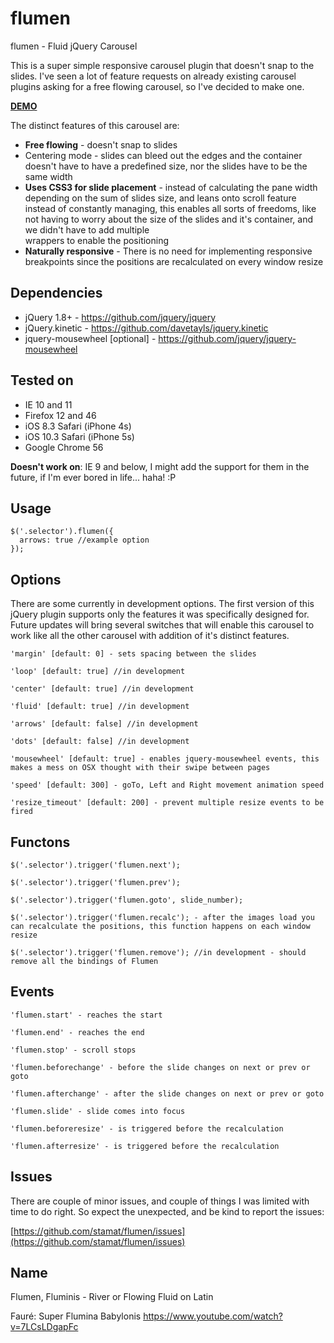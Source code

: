 # flumen
flumen - Fluid jQuery Carousel

This is a super simple responsive carousel plugin that doesn't snap to the slides. I've seen a lot of feature requests on already existing carousel plugins asking for a free flowing carousel, so I've decided to make one.

**[DEMO](https://stamat.github.io/flumen/ "Demo")**

The distinct features of this carousel are:
* **Free flowing** - doesn't snap to slides
* Centering mode - slides can bleed out the edges and the container doesn't have to have a predefined size, nor the slides have to be the same width
* **Uses CSS3 for slide placement** - instead of calculating the pane width depending on the sum of slides size, and leans onto scroll feature instead of constantly managing, this enables all sorts of freedoms, like not having to worry about the size of the slides and it's container, and we didn't have to add multiple <div/> wrappers to enable the positioning
* **Naturally responsive** - There is no need for implementing responsive breakpoints since the positions are recalculated on every window resize


## Dependencies
* jQuery 1.8+ - https://github.com/jquery/jquery
* jQuery.kinetic - https://github.com/davetayls/jquery.kinetic
* jquery-mousewheel [optional] - https://github.com/jquery/jquery-mousewheel

## Tested on

* IE 10 and 11
* Firefox 12 and 46
* iOS 8.3 Safari (iPhone 4s)
* iOS 10.3 Safari (iPhone 5s)
* Google Chrome 56

**Doesn't work on**: IE 9 and below, I might add the support for them in the future, if I'm ever bored in life... haha! :P

## Usage

    $('.selector').flumen({
      arrows: true //example option
    });


## Options

There are some currently in development options. The first version of this jQuery plugin supports only the features it was specifically designed for. Future updates will bring several switches that will enable this carousel to work like all the other carousel with addition of it's distinct features.

    'margin' [default: 0] - sets spacing between the slides

    'loop' [default: true] //in development

    'center' [default: true] //in development

    'fluid' [default: true] //in development

    'arrows' [default: false] //in development

    'dots' [default: false] //in development

    'mousewheel' [default: true] - enables jquery-mousewheel events, this makes a mess on OSX thought with their swipe between pages

    'speed' [default: 300] - goTo, Left and Right movement animation speed

    'resize_timeout' [default: 200] - prevent multiple resize events to be fired

## Functons
    $('.selector').trigger('flumen.next');

    $('.selector').trigger('flumen.prev');

    $('.selector').trigger('flumen.goto', slide_number);

    $('.selector').trigger('flumen.recalc'); - after the images load you can recalculate the positions, this function happens on each window resize

    $('.selector').trigger('flumen.remove'); //in development - should remove all the bindings of Flumen

## Events

    'flumen.start' - reaches the start

    'flumen.end' - reaches the end

    'flumen.stop' - scroll stops

    'flumen.beforechange' - before the slide changes on next or prev or goto

    'flumen.afterchange' - after the slide changes on next or prev or goto

    'flumen.slide' - slide comes into focus

    'flumen.beforeresize' - is triggered before the recalculation

    'flumen.afterresize' - is triggered before the recalculation

## Issues

There are couple of minor issues, and couple of things I was limited with time to do right. So expect the unexpected, and be kind to report the issues:

[https://github.com/stamat/flumen/issues](https://github.com/stamat/flumen/issues)

## Name
Flumen, Fluminis - River or Flowing Fluid on Latin

Fauré: Super Flumina Babylonis
https://www.youtube.com/watch?v=7LCsLDgapFc

